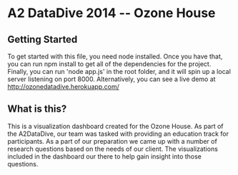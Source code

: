 A2 DataDive 2014 -- Ozone House
==============


## Getting Started
To get started with this file, you need node installed. Once you have that, you can run npm install to get all of the dependencies for the project. Finally, you can run 'node app.js' in the root folder, and it will spin up a local server listening on port 8000. Alternatively, you can see a live demo at http://ozonedatadive.herokuapp.com/

## What is this?
This is a visualization dashboard created for the Ozone House. As part of the A2DataDive, our team was tasked with providing an education track for participants. As a part of our preparation we came up with a number of research questions based on the needs of our client. The visualizations included in the dashboard our there to help gain insight into those questions. 

